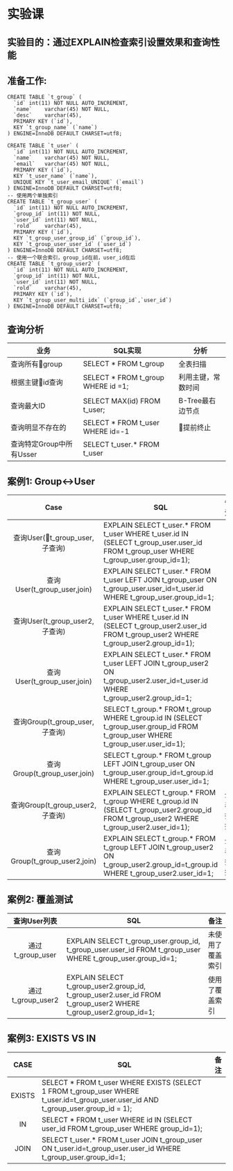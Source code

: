 # 实验课
## 实验目的：通过EXPLAIN检查索引设置效果和查询性能
## 准备工作:
```
CREATE TABLE `t_group` (
  `id` int(11) NOT NULL AUTO_INCREMENT,
  `name`    varchar(45) NOT NULL,
  `desc`    varchar(45),
  PRIMARY KEY (`id`),
  KEY `t_group_name` (`name`)
) ENGINE=InnoDB DEFAULT CHARSET=utf8;

CREATE TABLE `t_user` (
  `id` int(11) NOT NULL AUTO_INCREMENT,
  `name`    varchar(45) NOT NULL,
  `email`   varchar(45) NOT NULL,
  PRIMARY KEY (`id`),
  KEY `t_user_name` (`name`),
  UNIQUE KEY `t_user_email_UNIQUE` (`email`)
) ENGINE=InnoDB DEFAULT CHARSET=utf8;
-- 使用两个单独索引
CREATE TABLE `t_group_user` (
  `id` int(11) NOT NULL AUTO_INCREMENT,
  `group_id` int(11) NOT NULL,
  `user_id` int(11) NOT NULL,
  `rold`    varchar(45),
  PRIMARY KEY (`id`),
  KEY `t_group_user_group_id` (`group_id`),
  KEY `t_group_user_user_id` (`user_id`)
) ENGINE=InnoDB DEFAULT CHARSET=utf8;
-- 使用一个联合索引，group_id在前，user_id在后
CREATE TABLE `t_group_user2` (
  `id` int(11) NOT NULL AUTO_INCREMENT,
  `group_id` int(11) NOT NULL,
  `user_id` int(11) NOT NULL,
  `rold`    varchar(45),
  PRIMARY KEY (`id`),
  KEY `t_group_user_multi_idx` (`group_id`,`user_id`)
) ENGINE=InnoDB DEFAULT CHARSET=utf8;
```
## 查询分析
业务|SQL实现|分析
-|-|-
查询所有group|SELECT * FROM t_group|全表扫描
根据主键id查询|SELECT * FROM t_group WHERE id =1;|利用主键，常数时间
查询最大ID|SELECT MAX(id) FROM t_user;|B-Tree最右边节点
查询明显不存在的|SELECT * FROM t_user WHERE id=-1|提前终止
查询特定Group中所有Usser|SELECT t_user.* FROM t_user

## 案例1: Group<->User
Case|SQL|备注
:-:|-|-
查询User(t_group_user,子查询)|EXPLAIN SELECT t_user.* FROM t_user WHERE t_user.id IN (SELECT t_group_user.user_id  FROM t_group_user WHERE t_group_user.group_id=1);
查询User(t_group_user,join)|EXPLAIN SELECT t_user.* FROM t_user LEFT JOIN t_group_user ON t_group_user.user_id=t_user.id  WHERE t_group_user.group_id=1;
查询User(t_group_user2,子查询)|EXPLAIN SELECT t_user.* FROM t_user WHERE t_user.id IN (SELECT t_group_user2.user_id  FROM t_group_user2 WHERE t_group_user2.group_id=1);
查询User(t_group_user,join)|EXPLAIN SELECT t_user.* FROM t_user LEFT JOIN t_group_user2 ON t_group_user2.user_id=t_user.id  WHERE t_group_user2.group_id=1;
查询Group(t_group_user,子查询)|SELECT t_group.* FROM t_group WHERE t_group.id IN (SELECT t_group_user.group_id  FROM t_group_user WHERE t_group_user.user_id=1);
查询Group(t_group_user,join)|SELECT t_group.* FROM t_group LEFT JOIN t_group_user ON t_group_user.group_id=t_group.id  WHERE t_group_user.user_id=1;
查询Group(t_group_user2,子查询)|EXPLAIN SELECT t_group.* FROM t_group WHERE t_group.id IN (SELECT t_group_user2.group_id  FROM t_group_user2 WHERE t_group_user2.user_id=1);|全表扫描
查询Group(t_group_user2,join)|EXPLAIN SELECT t_group.* FROM t_group LEFT JOIN t_group_user2 ON t_group_user2.group_id=t_group.id  WHERE t_group_user2.user_id=1;|全表扫描
## 案例2: 覆盖测试
查询User列表|SQL|备注
:-:|-|-
通过t_group_user|EXPLAIN SELECT t_group_user.group_id, t_group_user.user_id  FROM t_group_user WHERE t_group_user.group_id=1;|未使用了覆盖索引
通过t_group_user2|EXPLAIN SELECT t_group_user2.group_id, t_group_user2.user_id  FROM t_group_user2 WHERE t_group_user2.group_id=1;|使用了覆盖索引
## 案例3: EXISTS VS IN
CASE|SQL|备注
:-:|-|-
EXISTS|SELECT * FROM t_user WHERE EXISTS (SELECT 1 FROM t_group_user WHERE t_user.id=t_group_user.user_id AND t_group_user.group_id = 1);|
IN|SELECT * FROM t_user WHERE id IN (SELECT user_id FROM t_group_user WHERE group_id=1);|
JOIN|SELECT t_user.* FROM t_user JOIN t_group_user ON  t_user.id=t_group_user.user_id WHERE t_group_user.group_id=1;|
